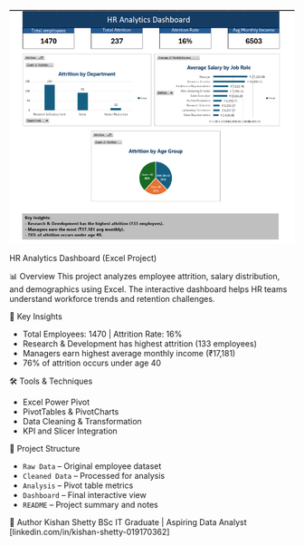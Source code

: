 ![HR Analytics Dashboard Preview](dashboard_preview.png)

HR Analytics Dashboard (Excel Project)

📊 Overview
This project analyzes employee attrition, salary distribution, and demographics using Excel. The interactive dashboard helps HR teams understand workforce trends and retention challenges.

🧩 Key Insights
- Total Employees: 1470 | Attrition Rate: 16%
- Research & Development has highest attrition (133 employees)
- Managers earn highest average monthly income (₹17,181)
- 76% of attrition occurs under age 40

🛠 Tools & Techniques
- Excel Power Pivot
- PivotTables & PivotCharts
- Data Cleaning & Transformation
- KPI and Slicer Integration

📁 Project Structure
- `Raw Data` – Original employee dataset  
- `Cleaned Data` – Processed for analysis  
- `Analysis` – Pivot table metrics  
- `Dashboard` – Final interactive view  
- `README` – Project summary and notes  

👤 Author
Kishan Shetty 
BSc IT Graduate | Aspiring Data Analyst  
[linkedin.com/in/kishan-shetty-019170362]
